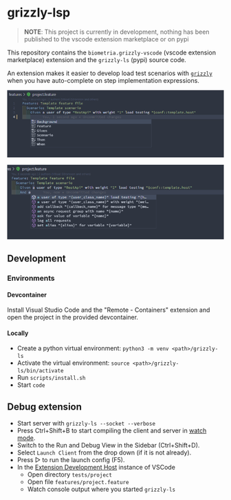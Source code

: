 # grizzly-lsp

> **NOTE**: This project is currently in development, nothing has been published to the vscode extension marketplace or on pypi

This repository contains the `biometria.grizzly-vscode` (vscode extension marketplace) extension and the `grizzly-ls` (pypi) source code.

An extension makes it easier to develop load test scenarios with [`grizzly`](https://biometria-se.github.io) when you have auto-complete on step implementation expressions.

![Screenshot of keyword auto-complete](https://github.com/Biometria-se/grizzly-lsp/raw/main/assets/images/screenshot-auto-complete-keywords.png)

![Screenshot of step expressions auto-complete](https://github.com/Biometria-se/grizzly-lsp/raw/main/assets/images/screenshot-auto-complete-step-expressions.png)

## Development

### Environments

#### Devcontainer

Install Visual Studio Code and the "Remote - Containers" extension and open the project in the provided devcontainer.

#### Locally

-   Create a python virtual environment: `python3 -m venv <path>/grizzly-ls`
-   Activate the virtual environment: `source <path>/grizzly-ls/bin/activate`
-   Run `scripts/install.sh`
-   Start `code`

## Debug extension

-   Start server with `grizzly-ls --socket --verbose`
-   Press Ctrl+Shift+B to start compiling the client and server in [watch mode](https://code.visualstudio.com/docs/editor/tasks#:~:text=The%20first%20entry%20executes,the%20HelloWorld.js%20file.).
-   Switch to the Run and Debug View in the Sidebar (Ctrl+Shift+D).
-   Select `Launch Client` from the drop down (if it is not already).
-   Press ▷ to run the launch config (F5).
-   In the [Extension Development Host](https://code.visualstudio.com/api/get-started/your-first-extension#:~:text=Then%2C%20inside%20the%20editor%2C%20press%20F5.%20This%20will%20compile%20and%20run%20the%20extension%20in%20a%20new%20Extension%20Development%20Host%20window.) instance of VSCode
    -   Open directory `tests/project`
    -   Open file `features/project.feature`
    -   Watch console output where you started `grizzly-ls`
